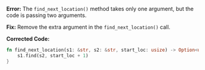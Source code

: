 **Error:** The `find_next_location()` method takes only one argument, but the code is passing two arguments.

**Fix:** Remove the extra argument in the `find_next_location()` call.

**Corrected Code:**

```rust
fn find_next_location(s1: &str, s2: &str, start_loc: usize) -> Option<usize> {
    s1.find(s2, start_loc + 1)
}
```
